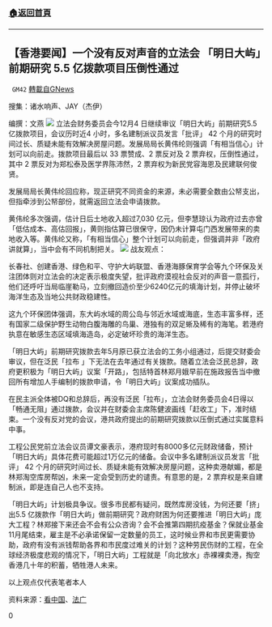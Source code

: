 ###  [:house:返回首頁](https://github.com/ourhimalayas/txt)
---

## 【香港要闻】一个没有反对声音的立法会 「明日大屿」前期研究 5.5 亿拨款项目压倒性通过
` GM42` [轉載自GNews](https://gnews.org/zh-hans/621786/)

搜集：诸水响声、JAY（杰伊）

编撰：文燕
![]()![](https://gnews-media-offload.s3.amazonaws.com/wp-content/uploads/2020/12/06032916/jpg-243342image002.jpg)
立法会财务委员会今12月4 日继续审议「明日大屿」前期研究5.5 亿拨款项目，会议历时近4 小时，多名建制派议员发言「批评」 42 个月的研究时间过长、质疑未能有效解决房屋问题。发展局局长黄伟纶则强调「有相当信心」计划可以向前走。拨款项目最后以 33 票赞成、2 票反对及 2 票弃权，压倒性通过，其中 2 票反对为郑松泰及医学界陈沛然，2 票弃权为新民党容海恩及民建联何俊贤。

发展局局长黄伟纶回应称，现正研究不同资金的来源，未必需要全数由公帑支出，但指牵涉到公帑部份，就需返回立法会申请拨款。

黄伟纶多次强调，估计日后土地收入超过7,030 亿元，但李慧琼认为政府过去亦曾「低估成本、高估回报」，黄则指估算已很保守，因仍未计算屯门西发展带来的卖地收入等。黄伟纶又称，「有相当信心」整个计划可以向前走，但强调并非「政府讲就算」，当中会有不同机制把关。
![]()![](https://gnews-media-offload.s3.amazonaws.com/wp-content/uploads/2020/12/06032929/jpg-5436fdimage003.jpg)
战友观点：

长春社、创建香港、绿色和平、守护大屿联盟、香港海豚保育学会等九个环保及关注团体则对立法会的决定表示极度失望，批评政府漠视社会反对的声音一意孤行，他们还呼吁当局临崖勒马，立刻撤回造价至少6240亿元的填海计划，并停止破坏海洋生态及当地公共财政稳建性。

这九个环保团体强调，东大屿水域的周公岛与邻近水域或海底，生态丰富多样，还有国家二级保护野生动物白腹海雕的鸟巢、港独有的双足蜥及稀有的海笔。若港府执意在敏感生态区域填海造岛，必定破坏珍贵的海洋生态。

「明日大屿」前期研究拨款去年5月原已获立法会的工务小组通过，后提交财委会审议，但在泛民「拉布 」下无法在去年通过有关拨款。随着立法会泛民总辞，政府更积极为「明日大屿」议案「开路」，包括特首林郑月娥早前在施政报告当中撤回所有增加人手编制的拨款申请，令「明日大屿」议案成功插队。

在民主派全体被DQ和总辞后，再没有泛民「拉布」，立法会财务委员会4日得以「畅通无阻」通过拨款，会议​​并在财委会主席陈健波画线「赶收工」下，准时结束。一个没有反对党的会议，港共政府提出的前期研究拨款以压倒式通过实属意料中事。

工程公民党前立法会议员谭文豪表示，港府现时有8000多亿元财政储备，预计「明日大屿」具体花费可能超过1万亿元的储备。会议中多名建制派议员发言「批评」 42 个月的研究时间过长、质疑未能有效解决房屋问题，这种卖港献媚，都是林郑淘空库房帮凶，未来一定会受到历史的谴责。有意思的是，2 票弃权是来自建制派，即是连自己人也不支持。

「明日大屿」计划极具争议。很多市民都有疑问，既然库房没钱，为何还要「挤」出5.5 亿拨款作「明日大屿」做前期研究？政府财困为何还要推进「明日大屿」庞大工程？林郑接下来还会不会有公众咨询？会不会推第四期抗疫基金？保就业基金11月尾结束，雇主是不必承诺保留一定数量的员工，这时候业界和市民更需要协助，政府有没有派钱帮助各界和市民度过难关的计划？这种劳民伤财的工程，在全球经济极度悲观的情况下，「明日大屿」工程就是「向北放水」赤裸裸卖港，掏空香港几十年的积蓄，牺牲港人未来。

以上观点仅代表笔者本人

资料来源：[看中国](https://m.secretchina.com/news/gb/2020/12/05/954781.html)、[法广](https://www.rfi.fr/cn/%E4%B8%AD%E5%9B%BD/20201205-%E5%87%A0%E4%B9%8E%E6%B2%A1%E6%9C%89%E5%8F%8D%E5%AF%B9%E5%A3%B0%E9%9F%B3%E7%9A%84%E7%AB%8B%E6%B3%95%E4%BC%9A-%E5%87%86%E6%97%B6%E7%BB%93%E6%9D%9F%E8%BE%A9%E8%AE%BA-%E8%B5%B6%E6%94%B6%E5%B7%A5)

0
